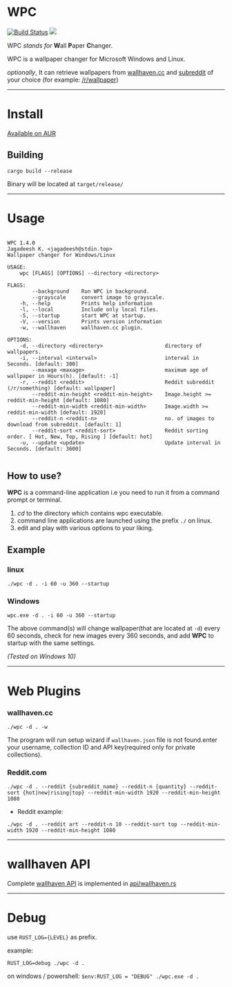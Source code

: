 # WPC  
  
[![Build Status](https://travis-ci.org/jkotra/wpc.svg?branch=master)](https://travis-ci.org/jkotra/wpc) ![](https://img.shields.io/github/languages/code-size/jkotra/wpc)

WPC *stands for* **W**all **P**aper **C**hanger.
  
WPC is a wallpaper changer for Microsoft Windows and Linux. 

*optionally*, It can retrieve wallpapers from [wallhaven.cc](https://wallhaven.cc/) and [subreddit](https://reddit.com) of your choice (for example: [/r/wallpaper](https://www.reddit.com/r/wallpaper/))

---

# Install

[Available on AUR](https://aur.archlinux.org/packages/wpc)

## Building  

`cargo build --release`  

Binary will be located at `target/release/`

---

# Usage  
  
```

WPC 1.4.0
Jagadeesh K. <jagadeesh@stdin.top>
Wallpaper changer for Windows/Linux

USAGE:
    wpc [FLAGS] [OPTIONS] --directory <directory>

FLAGS:
        --background    Run WPC in background.
        --grayscale     convert image to grayscale.
    -h, --help          Prints help information
    -l, --local         Include only local files.
    -S, --startup       start WPC at startup.
    -V, --version       Prints version information
    -w, --wallhaven     wallhaven.cc plugin.

OPTIONS:
    -d, --directory <directory>                    directory of wallpapers.
    -i, --interval <interval>                      interval in Seconds. [default: 300]
        --maxage <maxage>                          maximum age of wallpaper in Hours(h). [default: -1]
    -r, --reddit <reddit>                          Reddit subreddit (/r/something) [default: wallpaper]
        --reddit-min-height <reddit-min-height>    Image.height >= reddit-min-height [default: 1080]
        --reddit-min-width <reddit-min-width>      Image.width >= reddit-min-width [default: 1920]
        --reddit-n <reddit-n>                      no. of images to download from subreddit. [default: 1]
        --reddit-sort <reddit-sort>                Reddit sorting order. [ Hot, New, Top, Rising ] [default: hot]
    -u, --update <update>                          Update interval in Seconds. [default: 3600]


```

## How to use?

**WPC** is a command-line application i.e you need to run it from a command prompt or terminal.

1. *cd* to the directory which contains wpc executable.
2. command line applications are launched using the prefix `./` on linux.
3. edit and play with various options to your liking.

## Example


### linux
```
./wpc -d . -i 60 -u 360 --startup
```

### Windows
```
wpc.exe -d . -i 60 -u 360 --startup

```

The above command(s) will change wallpaper(that are located at `-d`) every 60 seconds, check for new images every 360 seconds, and add **WPC** to startup with the same settings.

*(Tested on Windows 10)*


---

# Web Plugins

### wallhaven.cc

`./wpc -d . -w`

The program will run setup wizard if `wallhaven.json` file is not found.enter your username, collection ID and API key(required only for private collections).


### Reddit.com

`./wpc -d . --reddit {subreddit_name} --reddit-n {quantity} --reddit-sort {hot|new|rising|top} --reddit-min-width 1920 --reddit-min-height 1080`

- Reddit example:

`./wpc -d . --reddit art --reddit-n 10 --reddit-sort top --reddit-min-width 1920 --reddit-min-height 1080`


---

# wallhaven API

Complete [wallhaven API](https://wallhaven.cc/help/api) is implemented in [api/wallhaven.rs](src/web/wallhaven_api.rs)

---

# Debug

use `RUST_LOG={LEVEL}` as prefix.

example:

`RUST_LOG=debug ./wpc -d .`

on windows / powershell:
`$env:RUST_LOG = "DEBUG"
./wpc.exe -d .`